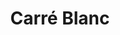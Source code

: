 ---
title: "Carré Blanc"
url: /saint-jean-de-la-ruelle/carre-blanc-rue-des-dix-arpents/
shop: boulangerie
---